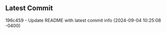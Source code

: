 
## Latest Commit
196c459 - Update README with latest commit info (2024-09-04 10:25:08 -0400) <Yunxi-Zhou>
